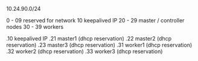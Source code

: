 
10.24.90.0/24

  0 -  09  reserved for network
 10        keepalived IP
 20 -  29  master / controller nodes
 30 -  39  workers



.10 keepalived IP
.21 master1 (dhcp reservation)
.22 master2 (dhcp reservation)
.23 master3 (dhcp reservation)
.31 worker1 (dhcp reservation)
.32 worker2 (dhcp reservation)
.33 worker3 (dhcp reservation)


